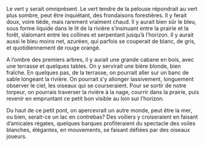 ﻿---
---
Le vert y serait omniprésent. Le vert tendre de la pelouse répondrait au vert plus sombre, peut être inquiétant, des frondaisons forestières. Il y ferait doux, voire tiède, mais rarement vraiment chaud. Il y aurait bien sûr le bleu, sous forme liquide dans le lit de la rivière s’insinuant entre la prairie et la forêt, slalomant entre les collines et serpentant jusqu’à l’horizon. Il y aurait aussi le bleu moins net, azuréen, qui parfois se couperait de blanc, de gris, et quotidiennement de rouge orangé.

A l’ombre des premiers arbres, il y aurait une grande cabane en bois, avec une terrasse et quelques tables. On y servirait une bière blonde, bien fraîche. En quelques pas, de la terrasse, on pourrait aller sur un banc de sable longeant la rivière. On pourrait s’y allonger lassivement, longuement observer le ciel, les oiseaux qui se courseraient. Pour se sortir de notre torpeur, on pourrais traverser la rivière à la nage, courrir dans la prairie, puis revenir en empruntant ce petit bon visible au loin sur l’horizon.

Du haut de ce petit pont, on apercevrait un autre monde, peut être la mer, ou bien, serait-ce un lac en contrebas? Des voiliers y croiseraient en faisant d’amicales régates, quelques barques profiteraient du spectacle des voiles blanches, élégantes, en mouvements, se faisant défiées par des oiseaux joueurs. 